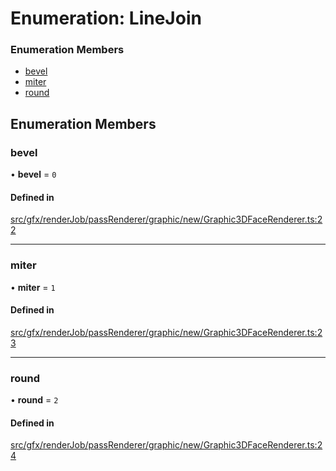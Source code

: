 # Enumeration: LineJoin

### Enumeration Members

- [bevel](LineJoin.md#bevel)
- [miter](LineJoin.md#miter)
- [round](LineJoin.md#round)

## Enumeration Members

### bevel

• **bevel** = ``0``

#### Defined in

[src/gfx/renderJob/passRenderer/graphic/new/Graphic3DFaceRenderer.ts:22](https://github.com/Orillusion/orillusion/blob/main/src/gfx/renderJob/passRenderer/graphic/new/Graphic3DFaceRenderer.ts#L22)

___

### miter

• **miter** = ``1``

#### Defined in

[src/gfx/renderJob/passRenderer/graphic/new/Graphic3DFaceRenderer.ts:23](https://github.com/Orillusion/orillusion/blob/main/src/gfx/renderJob/passRenderer/graphic/new/Graphic3DFaceRenderer.ts#L23)

___

### round

• **round** = ``2``

#### Defined in

[src/gfx/renderJob/passRenderer/graphic/new/Graphic3DFaceRenderer.ts:24](https://github.com/Orillusion/orillusion/blob/main/src/gfx/renderJob/passRenderer/graphic/new/Graphic3DFaceRenderer.ts#L24)
